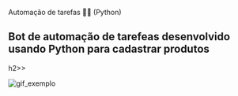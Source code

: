 Automação de tarefas 👨‍💻  (Python)
<h2>Bot de automação de tarefeas desenvolvido usando Python para cadastrar produtos</h2>h2>>

![gif_exemplo](https://github.com/JulioCssar/automacao-de-tarefas-com-Python/assets/104035913/89f99dcd-763a-4352-827c-67ef104d9628)


